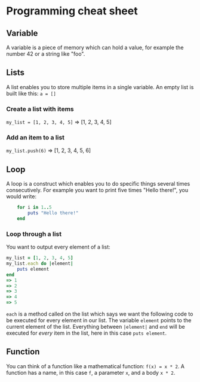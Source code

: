# Programming cheat sheet
## Variable
A variable is a piece of memory which can hold a value, for example the number 42 or a string like "foo".
## Lists
A list enables you to store multiple items in a single variable. 
An empty list is built like this: `a = []`
### Create a list with items
`my_list = [1, 2, 3, 4, 5]`
=> [1, 2, 3, 4, 5]
### Add an item to a list
`my_list.push(6)`
=> [1, 2, 3, 4, 5, 6]
## Loop
A loop is a construct which enables you to do specific things several times consecutively.
For example you want to print five times "Hello there!", you would write:
```Ruby
	for i in 1..5
		puts "Hello there!"
	end
```
### Loop through a list
You want to output every element of a list:
```Ruby
my_list = [1, 2, 3, 4, 5]
my_list.each do |element|
	puts element
end
=> 1
=> 2
=> 3
=> 4
=> 5
```
`each` is a method called on the list which says we want the following code to be executed for every element in our list.
The variable `element` points to the current element of the list.
Everything between `|element|` and `end` will be executed for *every* item in the list, here in this case `puts element`.
## Function
You can think of a function like a mathematical function:
`f(x) = x * 2`.
A function has a name, in this case `f`, a parameter `x`, and a body `x * 2`. 
